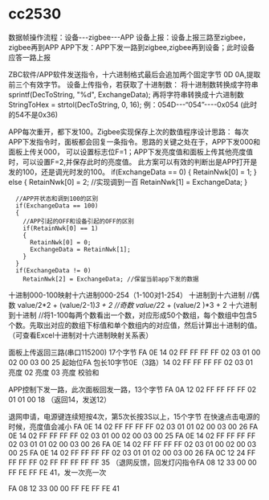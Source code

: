 # cc2530
数据帧操作流程：设备---zigbee---APP
设备上报：设备上报三路至zigbee，zigbee再到APP
APP下发：APP下发一路到zigbee,zigbee再到设备；此时设备应答一路上报

ZBC软件/APP软件发送指令，十六进制格式最后会追加两个固定字节 0D 0A,提取前三个有效字节。
设备上传指令，若获取了十进制数：
将十进制数转换成字符串
sprintf(DecToString, "%d", ExchangeData);
再将字符串转换成十六进制数
StringToHex = strtol(DecToString, 0, 16);
例：054D---“054”----0x054 (此时的54不是0x36) 


APP每次重开，都下发100。Zigbee实现保存上次的数值程序设计思路：
每次APP下发指令时，面板都会回复一条指令。思路的关键之处在于，APP下发000和面板上传关000，
可以设置标志位F=1；APP下发亮度值和面板上传其他亮度值时，可以设置F=2,并保存此时的亮度值。
此方案可以有效的判断出是APP打开是发的100，还是调光时发的100。
      if(ExchangeData == 0)
      {
        RetainNwk[0] = 1; 
      }
      else 
      {
        RetainNwk[0] = 2; //实现调到一百
        RetainNwk[1] = ExchangeData;
      }

      //APP开状态和调到100的区别
      if(ExchangeData == 100)
      {
        //APP引起的OFF和设备引起的OFF的区别
        if(RetainNwk[0] == 1)
        {
          RetainNwk[0] = 0;
          ExchangeData = RetainNwk[1];
        }
      }
      if(ExchangeData != 0)
        RetainNwk[2] = ExchangeData; //保留当前app下发的数据
 

十进制000-100映射十六进制000-254（1-100对1-254）
十进制到十六进制
  //偶数 value/2*2  +  (value/2-1)*3  +  2
  //奇数 value/2*2  +  (value/2  )*3  +  2
十六进制到十进制
//将1-100每两个数看出一个数，对应形成50个数组，每个数组中包含5个数。先取出对应的数组下标值和单个数组内的对应值，然后计算出十进制的值。
（可查看Excel十进制对十六进制映射关系表）



面板上传返回三路(串口115200)
17个字节    FA 0E 14 02 FF FF FF FF 02 03 01 00 02 00 03 00 25
起始位FA 
包长10字节0E（3路）14 02 FF FF FF FF 02 03 01 亮度 02 亮度 03 亮度 
校验和

APP控制下发一路，此次面板回发一路，13个字节
FA 0A 12 02 FF FF FF FF 02 01 01 00 18
（返回14，发送12）

退网申请，电源键连续短按4次，第5次长按3S以上，15个字节
在快速点击电源的时候，亮度值会减小
FA 0E 14 02 FF FF FF FF 02 03 01 01 02 00 03 00 26 
FA 0E 14 02 FF FF FF FF 02 03 01 00 02 00 03 00 25 
FA 0E 14 02 FF FF FF FF 02 03 01 01 02 00 03 00 26 
FA 0E 14 02 FF FF FF FF 02 03 01 00 02 00 03 00 25 
FA 0E 14 02 FF FF FF FF 02 03 01 01 02 00 03 00 26 
FA 0C 12 24 FF FF FF FF 02 FF FF FF FF FF 35
（退网反馈，回发灯闪指令FA 08 12 33 00 00 FF FE FF FE 41，发一次亮一次

FA 08 12 33 00 00 FF FE FF FE 41




